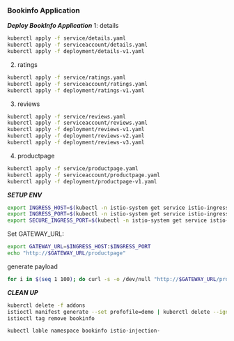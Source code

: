 ### Bookinfo Application

***Deploy BookInfo Application***
1: details
```bash
kuberctl apply -f service/details.yaml
kuberctl apply -f serviceaccount/details.yaml
kuberctl apply -f deployment/details-v1.yaml
```

2. ratings
```bash
kuberctl apply -f service/ratings.yaml
kuberctl apply -f serviceaccount/ratings.yaml
kuberctl apply -f deployment/ratings-v1.yaml
```

3. reviews
```bash
kuberctl apply -f service/reviews.yaml
kuberctl apply -f serviceaccount/reviews.yaml
kuberctl apply -f deployment/reviews-v1.yaml
kuberctl apply -f deployment/reviews-v2.yaml
kuberctl apply -f deployment/reviews-v3.yaml
```

4. productpage
```bash
kuberctl apply -f service/productpage.yaml
kuberctl apply -f serviceaccount/productpage.yaml
kuberctl apply -f deployment/productpage-v1.yaml
```


***SETUP ENV***
```bash
export INGRESS_HOST=$(kubectl -n istio-system get service istio-ingressgateway -o jsonpath='{.status.loadBalancer.ingress[0].ip}')
export INGRESS_PORT=$(kubectl -n istio-system get service istio-ingressgateway -o jsonpath='{.spec.ports[?(@.name=="http2")].port}')
export SECURE_INGRESS_PORT=$(kubectl -n istio-system get service istio-ingressgateway -o jsonpath='{.spec.ports[?(@.name=="https")].port}')
```


Set GATEWAY_URL:
```bash
export GATEWAY_URL=$INGRESS_HOST:$INGRESS_PORT
echo "http://$GATEWAY_URL/productpage"
```

generate payload
```bash
for i in $(seq 1 100); do curl -s -o /dev/null "http://$GATEWAY_URL/productpage"; done
```



***CLEAN UP***
```bash
kuberctl delete -f addons
istioctl manifest generate --set profofile=demo | kuberctl delete --ignore-not-found=true -f -
istioctl tag remove bookinfo

kubectl lable namespace bookinfo istio-injection-
```
